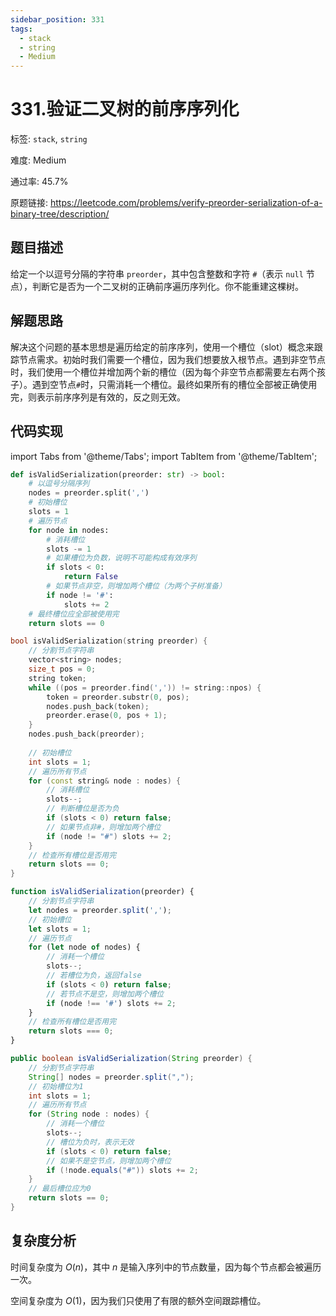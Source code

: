 ```yaml
---
sidebar_position: 331
tags:
  - stack
  - string
  - Medium
---
```


# 331.验证二叉树的前序序列化

标签: `stack`, `string`

难度: Medium

通过率: 45.7%

原题链接: https://leetcode.com/problems/verify-preorder-serialization-of-a-binary-tree/description/

## 题目描述
给定一个以逗号分隔的字符串 `preorder`，其中包含整数和字符 `#`（表示 `null` 节点），判断它是否为一个二叉树的正确前序遍历序列化。你不能重建这棵树。

## 解题思路
解决这个问题的基本思想是遍历给定的前序序列，使用一个槽位（slot）概念来跟踪节点需求。初始时我们需要一个槽位，因为我们想要放入根节点。遇到非空节点时，我们使用一个槽位并增加两个新的槽位（因为每个非空节点都需要左右两个孩子）。遇到空节点`#`时，只需消耗一个槽位。最终如果所有的槽位全部被正确使用完，则表示前序序列是有效的，反之则无效。

## 代码实现
import Tabs from '@theme/Tabs';
import TabItem from '@theme/TabItem';

<Tabs>
<TabItem value="python" label="Python">

```python
def isValidSerialization(preorder: str) -> bool:
    # 以逗号分隔序列
    nodes = preorder.split(',')
    # 初始槽位
    slots = 1
    # 遍历节点
    for node in nodes:
        # 消耗槽位
        slots -= 1
        # 如果槽位为负数，说明不可能构成有效序列
        if slots < 0:
            return False
        # 如果节点非空，则增加两个槽位（为两个子树准备）
        if node != '#':
            slots += 2
    # 最终槽位应全部被使用完
    return slots == 0
```

</TabItem>
<TabItem value="cpp" label="C++">

```cpp
bool isValidSerialization(string preorder) {
    // 分割节点字符串
    vector<string> nodes;
    size_t pos = 0;
    string token;
    while ((pos = preorder.find(',')) != string::npos) {
        token = preorder.substr(0, pos);
        nodes.push_back(token);
        preorder.erase(0, pos + 1);
    }
    nodes.push_back(preorder);
    
    // 初始槽位
    int slots = 1;
    // 遍历所有节点
    for (const string& node : nodes) {
        // 消耗槽位
        slots--;
        // 判断槽位是否为负
        if (slots < 0) return false;
        // 如果节点非#，则增加两个槽位
        if (node != "#") slots += 2;
    }
    // 检查所有槽位是否用完
    return slots == 0;
}
```

</TabItem>
<TabItem value="javascript" label="JavaScript">

```javascript
function isValidSerialization(preorder) {
    // 分割节点字符串
    let nodes = preorder.split(',');
    // 初始槽位
    let slots = 1;
    // 遍历节点
    for (let node of nodes) {
        // 消耗一个槽位
        slots--;
        // 若槽位为负，返回false
        if (slots < 0) return false;
        // 若节点不是空，则增加两个槽位
        if (node !== '#') slots += 2;
    }
    // 检查所有槽位是否用完
    return slots === 0;
}
```

</TabItem>
<TabItem value="java" label="Java">

```java
public boolean isValidSerialization(String preorder) {
    // 分割节点字符串
    String[] nodes = preorder.split(",");
    // 初始槽位为1
    int slots = 1;
    // 遍历所有节点
    for (String node : nodes) {
        // 消耗一个槽位
        slots--;
        // 槽位为负时，表示无效
        if (slots < 0) return false;
        // 如果不是空节点，则增加两个槽位
        if (!node.equals("#")) slots += 2;
    }
    // 最后槽位应为0
    return slots == 0;
}
```

</TabItem>
</Tabs>

## 复杂度分析
时间复杂度为 $O(n)$，其中 $n$ 是输入序列中的节点数量，因为每个节点都会被遍历一次。  
  
空间复杂度为 $O(1)$，因为我们只使用了有限的额外空间跟踪槽位。
